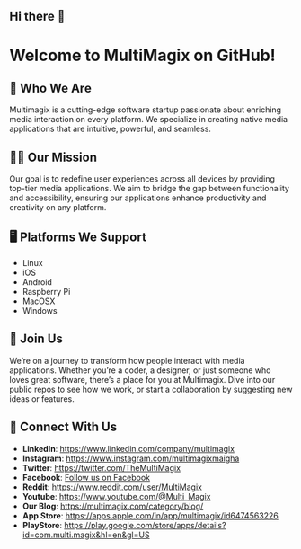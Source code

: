 ## Hi there 👋

# Welcome to MultiMagix on GitHub!

## 🚀 Who We Are
Multimagix is a cutting-edge software startup passionate about enriching media interaction on every platform. We specialize in creating native media applications that are intuitive, powerful, and seamless.

## 👩‍💻 Our Mission
Our goal is to redefine user experiences across all devices by providing top-tier media applications. We aim to bridge the gap between functionality and accessibility, ensuring our applications enhance productivity and creativity on any platform.

## 🖥️ Platforms We Support
- Linux
- iOS
- Android
- Raspberry Pi
- MacOSX
- Windows

## 🔗 Join Us
We’re on a journey to transform how people interact with media applications. Whether you’re a coder, a designer, or just someone who loves great software, there’s a place for you at Multimagix. Dive into our public repos to see how we work, or start a collaboration by suggesting new ideas or features.

## 📢 Connect With Us

- **LinkedIn**: https://www.linkedin.com/company/multimagix
- **Instagram**: https://www.instagram.com/multimagixmaigha
- **Twitter**: https://twitter.com/TheMultiMagix
- **Facebook**: [Follow us on Facebook](https://www.facebook.com/profile.php?id=61558353133909)
- **Reddit**: https://www.reddit.com/user/MultiMagix
- **Youtube**: https://www.youtube.com/@Multi_Magix
- **Our Blog**: https://multimagix.com/category/blog/
- **App Store**: https://apps.apple.com/in/app/multimagix/id6474563226
- **PlayStore**: https://play.google.com/store/apps/details?id=com.multi.magix&hl=en&gl=US

